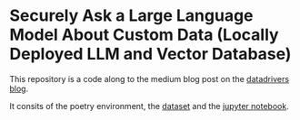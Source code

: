 # Securely Ask a Large Language Model About Custom Data (Locally Deployed LLM and Vector Database)

This repository is a code along to the medium blog post on the [datadrivers blog](blog.datadrivers.de).

It consits of the poetry environment, the [dataset](Sagemaker_qna.txt) and the [jupyter notebook](llm_chatbot_sagemaker_flant5large.ipynb).
